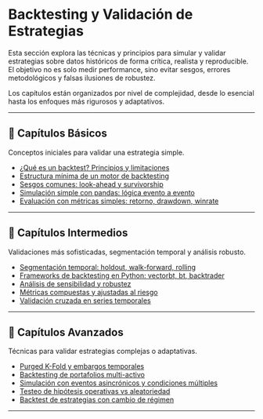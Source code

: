 # Backtesting y Validación de Estrategias

Esta sección explora las técnicas y principios para simular y validar estrategias sobre datos históricos de forma crítica, realista y reproducible. El objetivo no es solo medir performance, sino evitar sesgos, errores metodológicos y falsas ilusiones de robustez.

Los capítulos están organizados por nivel de complejidad, desde lo esencial hasta los enfoques más rigurosos y adaptativos.

---

## 📗 Capítulos Básicos

Conceptos iniciales para validar una estrategia simple.

- [¿Qué es un backtest? Principios y limitaciones](que_es_backtest.md)
- [Estructura mínima de un motor de backtesting](estructura_motor_basico.md)
- [Sesgos comunes: look-ahead y survivorship](sesgos_basicos.md)
- [Simulación simple con pandas: lógica evento a evento](simulacion_basica_pandas.md)
- [Evaluación con métricas simples: retorno, drawdown, winrate](metricas_basicas_backtest.md)

---

## 📘 Capítulos Intermedios

Validaciones más sofisticadas, segmentación temporal y análisis robusto.

- [Segmentación temporal: holdout, walk-forward, rolling](segmentacion_temporal.md)
- [Frameworks de backtesting en Python: vectorbt, bt, backtrader](frameworks_backtesting.md)
- [Análisis de sensibilidad y robustez](analisis_robustez.md)
- [Métricas compuestas y ajustadas al riesgo](metricas_ajustadas_backtest.md)
- [Validación cruzada en series temporales](crossval_temporal.md)

---

## 📙 Capítulos Avanzados

Técnicas para validar estrategias complejas o adaptativas.

- [Purged K-Fold y embargos temporales](purged_kfold.md)
- [Backtesting de portafolios multi-activo](backtesting_portafolios.md)
- [Simulación con eventos asincrónicos y condiciones múltiples](backtesting_eventos_asincronicos.md)
- [Testeo de hipótesis operativas vs aleatoriedad](testeo_vs_random.md)
- [Backtest de estrategias con cambio de régimen](backtest_regimenes.md)

---
